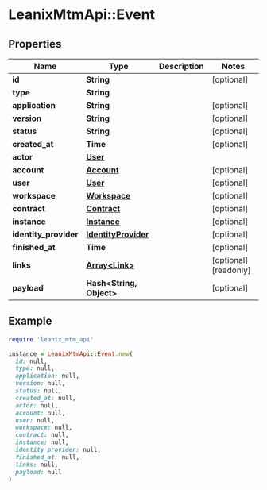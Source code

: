 # LeanixMtmApi::Event

## Properties

| Name | Type | Description | Notes |
| ---- | ---- | ----------- | ----- |
| **id** | **String** |  | [optional] |
| **type** | **String** |  |  |
| **application** | **String** |  | [optional] |
| **version** | **String** |  | [optional] |
| **status** | **String** |  | [optional] |
| **created_at** | **Time** |  | [optional] |
| **actor** | [**User**](User.md) |  |  |
| **account** | [**Account**](Account.md) |  | [optional] |
| **user** | [**User**](User.md) |  | [optional] |
| **workspace** | [**Workspace**](Workspace.md) |  | [optional] |
| **contract** | [**Contract**](Contract.md) |  | [optional] |
| **instance** | [**Instance**](Instance.md) |  | [optional] |
| **identity_provider** | [**IdentityProvider**](IdentityProvider.md) |  | [optional] |
| **finished_at** | **Time** |  | [optional] |
| **links** | [**Array&lt;Link&gt;**](Link.md) |  | [optional][readonly] |
| **payload** | **Hash&lt;String, Object&gt;** |  | [optional] |

## Example

```ruby
require 'leanix_mtm_api'

instance = LeanixMtmApi::Event.new(
  id: null,
  type: null,
  application: null,
  version: null,
  status: null,
  created_at: null,
  actor: null,
  account: null,
  user: null,
  workspace: null,
  contract: null,
  instance: null,
  identity_provider: null,
  finished_at: null,
  links: null,
  payload: null
)
```

